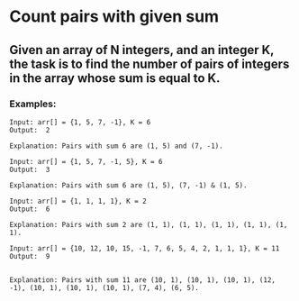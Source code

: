 # Count pairs with given sum

## Given an array of N integers, and an integer K, the task is to find the number of pairs of integers in the array whose sum is equal to K.

### Examples:

```
Input: arr[] = {1, 5, 7, -1}, K = 6
Output:  2

Explanation: Pairs with sum 6 are (1, 5) and (7, -1).
```

```
Input: arr[] = {1, 5, 7, -1, 5}, K = 6
Output:  3

Explanation: Pairs with sum 6 are (1, 5), (7, -1) & (1, 5).
```

```
Input: arr[] = {1, 1, 1, 1}, K = 2
Output:  6

Explanation: Pairs with sum 2 are (1, 1), (1, 1), (1, 1), (1, 1), (1, 1).
```

```
Input: arr[] = {10, 12, 10, 15, -1, 7, 6, 5, 4, 2, 1, 1, 1}, K = 11
Output:  9


Explanation: Pairs with sum 11 are (10, 1), (10, 1), (10, 1), (12, -1), (10, 1), (10, 1), (10, 1), (7, 4), (6, 5).
```
